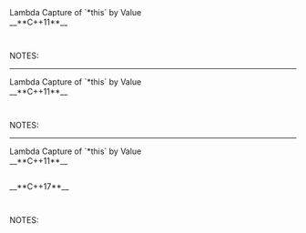 <div class="slide-title">Lambda Capture of `*this` by Value</div>

<div class="left">
<span style="display: block">__**C++11**__</span>

<pre style="display: inline-block;"><code class='sample' sample='cpp17_features/
09_language_lambda_capture_of_star_this_by_value
/
00_action_cpp11_by_reference.cpp
#primary
'></code></pre>
</div>

<div class="right">
</div>

NOTES:

---

<div class="slide-title">Lambda Capture of `*this` by Value</div>

<div class="left">
<span style="display: block">__**C++11**__</span>

<pre style="display: inline-block;"><code class='sample' sample='cpp17_features/
09_language_lambda_capture_of_star_this_by_value
/
01_action_cpp11_by_value.cpp
#primary
'></code></pre>
</div>

<div class="right">
</div>

NOTES:

---

<div class="slide-title">Lambda Capture of `*this` by Value</div>

<div class="left">
<span style="display: block">__**C++11**__</span>

<pre style="display: inline-block;"><code class='sample' sample='cpp17_features/
09_language_lambda_capture_of_star_this_by_value
/
01_action_cpp11_by_value.cpp
#primary
'></code></pre>
</div>

<div class="right">
<span style="display: block">__**C++17**__</span>

<pre style="display: inline-block;"><code class='sample' sample='cpp17_features/
09_language_lambda_capture_of_star_this_by_value
/
02_action_cpp17_by_value.cpp
#primary
'></code></pre>
</div>

NOTES:

